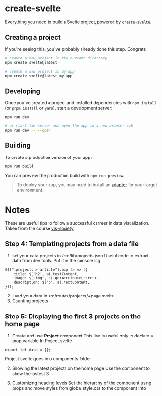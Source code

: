 # create-svelte

Everything you need to build a Svelte project, powered by [`create-svelte`](https://github.com/sveltejs/kit/tree/main/packages/create-svelte).

## Creating a project

If you're seeing this, you've probably already done this step. Congrats!

```bash
# create a new project in the current directory
npm create svelte@latest

# create a new project in my-app
npm create svelte@latest my-app
```

## Developing

Once you've created a project and installed dependencies with `npm install` (or `pnpm install` or `yarn`), start a development server:

```bash
npm run dev

# or start the server and open the app in a new browser tab
npm run dev -- --open
```

## Building

To create a production version of your app:

```bash
npm run build
```

You can preview the production build with `npm run preview`.

> To deploy your app, you may need to install an [adapter](https://kit.svelte.dev/docs/adapters) for your target environment.

# Notes
These are useful tips to follow a successful carreer in data visualization. Taken from the course [vis-society](https://vis-society.github.io/)

## Step 4: Templating projects from a data file

1. set your data projects in /src/lib/projects.json
Useful code to extract data from dev tools. Put it in the console log
```
$$(".projects > article").map (a => ({
	title: $('h2', a).textContent,
	image: $("img", a).getAttribute("src"),
	description: $("p", a).textContent,
}));
```
2. Load your data in src/routes/projects/+page.svelte
3. Counting projects

## Step 5: Displaying the first 3 projects on the home page
1. Create and use **Project** component
This line is useful only to declare a prop variable
In Project.svelte
```
export let data = {};
```
Project.svelte goes into components folder

2. Showing the latest projects on the home page
Use the <Project> component to  show the lastest 3.

3. Customizing heading levels
Set the hierarchy of the component using props and move styles from global style.css to the component into <style> element


